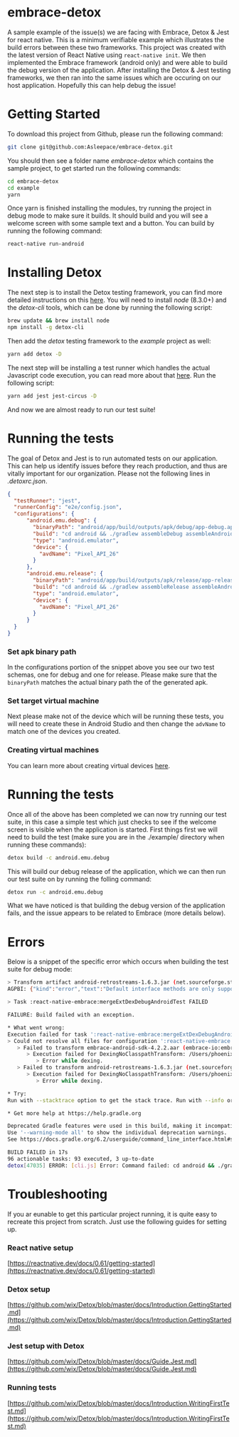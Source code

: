 # embrace-detox
A sample example of the issue(s) we are facing with Embrace, Detox & Jest for react native. This is a minimum verifiable example which illustrates the build errors between these two frameworks. This project was created with the latest version of React Native using `react-native init`. We then implemented the Embrace framework (android only) and were able to build the debug version of the application. After installing the Detox & Jest testing frameworks, we then ran into the same issues which are occuring on our host application. Hopefully this can help debug the issue!

# Getting Started

To download this project from Github, please run the following command:

```bash
git clone git@github.com:Asleepace/embrace-detox.git
```

You should then see a folder name *embrace-detox* which contains the sample project, to get started run the following commands:

 ```bash
 cd embrace-detox
 cd example
yarn
```

Once yarn is finished installing the modules, try running the project in debug mode to make sure it builds. It should build and you will see a welcome screen with some sample text and a button. You can build by running the following command:

```bash
react-native run-android
```

# Installing Detox

The next step is to install the Detox testing framework, you can find more detailed instructions on this [here](https://github.com/wix/Detox/blob/master/docs/Introduction.GettingStarted.md). You will need to install *node* (8.3.0+) and the *detox-cli* tools, which can be done by running the following script:

```bash
brew update && brew install node
npm install -g detox-cli
```

Then add the *detox* testing framework to the *example* project as well:

```bash
yarn add detox -D
```

The next step will be installing a test runner which handles the actual Javascript code execution, you can read more about that [here](https://github.com/wix/Detox/blob/master/docs/Guide.Jest.md). Run the following script:

```bash
yarn add jest jest-circus -D
```

And now we are almost ready to run our test suite!

# Running the tests

The goal of Detox and Jest is to run automated tests on our application. This can help us identify issues before they reach production, and thus are vitally important for our organization. Please not the following lines in *.detoxrc.json*.

```json
{
  "testRunner": "jest",
  "runnerConfig": "e2e/config.json",
  "configurations": {
      "android.emu.debug": {
        "binaryPath": "android/app/build/outputs/apk/debug/app-debug.apk",
        "build": "cd android && ./gradlew assembleDebug assembleAndroidTest -DtestBuildType=debug && cd ..",
        "type": "android.emulator",
        "device": {
          "avdName": "Pixel_API_26"
        }
      },
      "android.emu.release": {
        "binaryPath": "android/app/build/outputs/apk/release/app-release.apk",
        "build": "cd android && ./gradlew assembleRelease assembleAndroidTest -DtestBuildType=release && cd ..",
        "type": "android.emulator",
        "device": {
          "avdName": "Pixel_API_26"
        }
      }
  }
}
```

### Set apk binary path

In the configurations portion of the snippet above you see our two test schemas, one for debug and one for release. Please make sure that the `binaryPath` matches the actual binary path the of the generated apk. 

### Set target virtual machine

Next please make not of the device which will be running these tests, you will need to create these in Android Studio and then change the `advName` to match one of the devices you created.

### Creating virtual machines

You can learn more about creating virtual devices [here](https://developer.android.com/studio/run/managing-avds).

# Running the tests

Once all of the above has been completed we can now try running our test suite, in this case a simple test which just checks to see if the welcome screen is visible when the application is started. First things first we will need to build the test (make sure you are in the ./example/ directory when running these commands):

```bash
detox build -c android.emu.debug
```

This will build our debug release of the application, which we can then run our test suite on by running the folling command:

```bash
detox run -c android.emu.debug
```

What we have noticed is that building the debug version of the application fails, and the issue appears to be related to Embrace (more details below).

# Errors

Below is a snippet of the specific error which occurs when building the test suite for debug mode:

```bash
> Transform artifact android-retrostreams-1.6.3.jar (net.sourceforge.streamsupport:android-retrostreams:1.6.3) with DexingNoClasspathTransform
AGPBI: {"kind":"error","text":"Default interface methods are only supported starting with Android N (--min-api 24): void java9.util.Spliterator.forEachRemaining(java9.util.function.Consumer)","sources":[{}],"tool":"D8"}

> Task :react-native-embrace:mergeExtDexDebugAndroidTest FAILED

FAILURE: Build failed with an exception.

* What went wrong:
Execution failed for task ':react-native-embrace:mergeExtDexDebugAndroidTest'.
> Could not resolve all files for configuration ':react-native-embrace:debugAndroidTestRuntimeClasspath'.
   > Failed to transform embrace-android-sdk-4.2.2.aar (embrace-io:embrace-android-sdk:4.2.2) to match attributes {artifactType=android-dex, dexing-enable-desugaring=false, dexing-is-debuggable=true, dexing-min-sdk=16, org.gradle.category=library, org.gradle.libraryelements=jar, org.gradle.status=release, org.gradle.usage=java-runtime}.
      > Execution failed for DexingNoClasspathTransform: /Users/phoenix/.gradle/caches/transforms-2/files-2.1/cbc2aa55cf3dd036108a8a4b18d809f1/jetified-embrace-android-sdk-4.2.2-runtime.jar.
         > Error while dexing.
   > Failed to transform android-retrostreams-1.6.3.jar (net.sourceforge.streamsupport:android-retrostreams:1.6.3) to match attributes {artifactType=android-dex, dexing-enable-desugaring=false, dexing-is-debuggable=true, dexing-min-sdk=16, org.gradle.category=library, org.gradle.libraryelements=jar, org.gradle.status=release, org.gradle.usage=java-runtime}.
      > Execution failed for DexingNoClasspathTransform: /Users/phoenix/.gradle/caches/modules-2/files-2.1/net.sourceforge.streamsupport/android-retrostreams/1.6.3/c42be8718a61aa62f5ea1f44fff167f1c7ef5ce6/android-retrostreams-1.6.3.jar.
         > Error while dexing.

* Try:
Run with --stacktrace option to get the stack trace. Run with --info or --debug option to get more log output. Run with --scan to get full insights.

* Get more help at https://help.gradle.org

Deprecated Gradle features were used in this build, making it incompatible with Gradle 7.0.
Use '--warning-mode all' to show the individual deprecation warnings.
See https://docs.gradle.org/6.2/userguide/command_line_interface.html#sec:command_line_warnings

BUILD FAILED in 17s
96 actionable tasks: 93 executed, 3 up-to-date
detox[47035] ERROR: [cli.js] Error: Command failed: cd android && ./gradlew assembleDebug assembleAndroidTest -DtestBuildType=debug && cd ..
```

# Troubleshooting

If you ar eunable to get this particular project running, it is quite easy to recreate this project from scratch. Just use the following guides for setting up.

### React native setup

[https://reactnative.dev/docs/0.61/getting-started](https://reactnative.dev/docs/0.61/getting-started)

### Detox setup

[https://github.com/wix/Detox/blob/master/docs/Introduction.GettingStarted.md](https://github.com/wix/Detox/blob/master/docs/Introduction.GettingStarted.md)

### Jest setup with Detox

[https://github.com/wix/Detox/blob/master/docs/Guide.Jest.md](https://github.com/wix/Detox/blob/master/docs/Guide.Jest.md)

### Running tests

[https://github.com/wix/Detox/blob/master/docs/Introduction.WritingFirstTest.md](https://github.com/wix/Detox/blob/master/docs/Introduction.WritingFirstTest.md)

